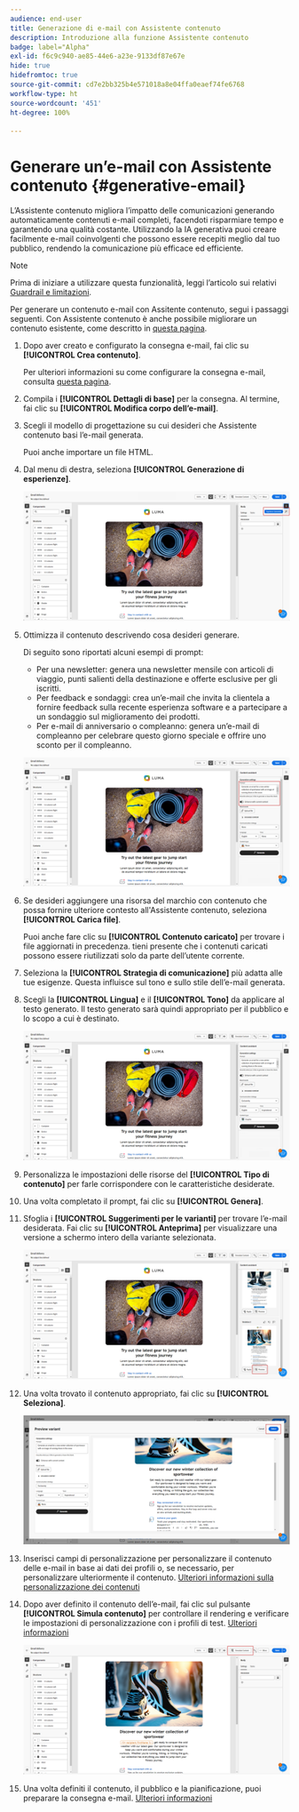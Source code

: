 ```yaml
---
audience: end-user
title: Generazione di e-mail con Assistente contenuto
description: Introduzione alla funzione Assistente contenuto
badge: label="Alpha"
exl-id: f6c9c940-ae85-44e6-a23e-9133df87e67e
hide: true
hidefromtoc: true
source-git-commit: cd7e2bb325b4e571018a8e04ffa0eaef74fe6768
workflow-type: ht
source-wordcount: '451'
ht-degree: 100%

---
```


# Generare un’e-mail con Assistente contenuto {#generative-email}

L’Assistente contenuto migliora l’impatto delle comunicazioni generando automaticamente contenuti e-mail completi, facendoti risparmiare tempo e garantendo una qualità costante. Utilizzando la IA generativa puoi creare facilmente e-mail coinvolgenti che possono essere recepiti meglio dal tuo pubblico, rendendo la comunicazione più efficace ed efficiente.

>[!NOTE]
>
>Prima di iniziare a utilizzare questa funzionalità, leggi l’articolo sui relativi [Guardrail e limitazioni](generative-gs.md#guardrails-and-limitations).


Per generare un contenuto e-mail con Assitente contenuto, segui i passaggi seguenti. Con Assistente contenuto è anche possibile migliorare un contenuto esistente, come descritto in [questa pagina](generative-content.md).

1. Dopo aver creato e configurato la consegna e-mail, fai clic su **[!UICONTROL Crea contenuto]**.

   Per ulteriori informazioni su come configurare la consegna e-mail, consulta [questa pagina](../email/create-email-content.md).

1. Compila i **[!UICONTROL Dettagli di base]** per la consegna. Al termine, fai clic su **[!UICONTROL Modifica corpo dell’e-mail]**.

1. Scegli il modello di progettazione su cui desideri che Assistente contenuto basi l’e-mail generata.

   Puoi anche importare un file HTML.

1. Dal menu di destra, seleziona **[!UICONTROL Generazione di esperienze]**.

   ![](assets/email-genai-1.png)

1. Ottimizza il contenuto descrivendo cosa desideri generare.

   Di seguito sono riportati alcuni esempi di prompt:

   * Per una newsletter: genera una newsletter mensile con articoli di viaggio, punti salienti della destinazione e offerte esclusive per gli iscritti.
   * Per feedback e sondaggi: crea un’e-mail che invita la clientela a fornire feedback sulla recente esperienza software e a partecipare a un sondaggio sul miglioramento dei prodotti.
   * Per e-mail di anniversario o compleanno: genera un’e-mail di compleanno per celebrare questo giorno speciale e offrire uno sconto per il compleanno.

   ![](assets/email-genai-2.png)

1. Se desideri aggiungere una risorsa del marchio con contenuto che possa fornire ulteriore contesto all&#39;Assistente contenuto, seleziona **[!UICONTROL Carica file]**.

   Puoi anche fare clic su **[!UICONTROL Contenuto caricato]** per trovare i file aggiornati in precedenza. tieni presente che i contenuti caricati possono essere riutilizzati solo da parte dell’utente corrente.

1. Seleziona la **[!UICONTROL Strategia di comunicazione]** più adatta alle tue esigenze. Questa influisce sul tono e sullo stile dell’e-mail generata.

1. Scegli la **[!UICONTROL Lingua]** e il **[!UICONTROL Tono]** da applicare al testo generato. Il testo generato sarà quindi appropriato per il pubblico e lo scopo a cui è destinato.

   ![](assets/email-genai-3.png)

1. Personalizza le impostazioni delle risorse del **[!UICONTROL Tipo di contenuto]** per farle corrispondere con le caratteristiche desiderate.

1. Una volta completato il prompt, fai clic su **[!UICONTROL Genera]**.

1. Sfoglia i **[!UICONTROL Suggerimenti per le varianti]** per trovare l’e-mail desiderata. Fai clic su **[!UICONTROL Anteprima]** per visualizzare una versione a schermo intero della variante selezionata.

   ![](assets/email-genai-4.png)

1. Una volta trovato il contenuto appropriato, fai clic su **[!UICONTROL Seleziona]**.

   ![](assets/email-genai-5.png)

1. Inserisci campi di personalizzazione per personalizzare il contenuto delle e-mail in base ai dati dei profili o, se necessario, per personalizzare ulteriormente il contenuto. [Ulteriori informazioni sulla personalizzazione dei contenuti](../personalization/personalize.md)

1. Dopo aver definito il contenuto dell’e-mail, fai clic sul pulsante **[!UICONTROL Simula contenuto]** per controllare il rendering e verificare le impostazioni di personalizzazione con i profili di test.  [Ulteriori informazioni](../preview-test/preview-content.md)

   ![](assets/email-genai-6.png)

1. Una volta definiti il contenuto, il pubblico e la pianificazione, puoi preparare la consegna e-mail. [Ulteriori informazioni](../monitor/prepare-send.md)
